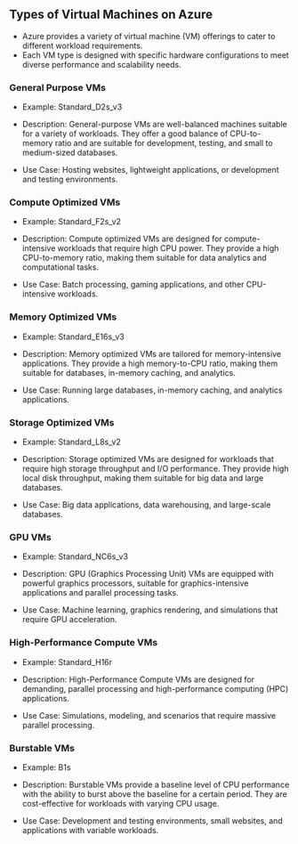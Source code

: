 Types of Virtual Machines on Azure
----------------------------------

* Azure provides a variety of virtual machine (VM) offerings to cater to different workload requirements. 
* Each VM type is designed with specific hardware configurations to meet diverse performance and scalability needs.

### General Purpose VMs
* Example: Standard_D2s_v3

* Description: General-purpose VMs are well-balanced machines suitable for a variety of workloads. They offer a good balance of CPU-to-memory ratio and are suitable for development, testing, and small to medium-sized databases.

* Use Case: Hosting websites, lightweight applications, or development and testing environments.

### Compute Optimized VMs
* Example: Standard_F2s_v2

* Description: Compute optimized VMs are designed for compute-intensive workloads that require high CPU power. They provide a high CPU-to-memory ratio, making them suitable for data analytics and computational tasks.

* Use Case: Batch processing, gaming applications, and other CPU-intensive workloads.

### Memory Optimized VMs
* Example: Standard_E16s_v3

* Description: Memory optimized VMs are tailored for memory-intensive applications. They provide a high memory-to-CPU ratio, making them suitable for databases, in-memory caching, and analytics.

* Use Case: Running large databases, in-memory caching, and analytics applications.

### Storage Optimized VMs
* Example: Standard_L8s_v2

* Description: Storage optimized VMs are designed for workloads that require high storage throughput and I/O performance. They provide high local disk throughput, making them suitable for big data and large databases.

* Use Case: Big data applications, data warehousing, and large-scale databases.

### GPU VMs
* Example: Standard_NC6s_v3

* Description: GPU (Graphics Processing Unit) VMs are equipped with powerful graphics processors, suitable for graphics-intensive applications and parallel processing tasks.

* Use Case: Machine learning, graphics rendering, and simulations that require GPU acceleration.

### High-Performance Compute VMs
* Example: Standard_H16r

* Description: High-Performance Compute VMs are designed for demanding, parallel processing and high-performance computing (HPC) applications.

* Use Case: Simulations, modeling, and scenarios that require massive parallel processing.

### Burstable VMs
* Example: B1s

* Description: Burstable VMs provide a baseline level of CPU performance with the ability to burst above the baseline for a certain period. They are cost-effective for workloads with varying CPU usage.

* Use Case: Development and testing environments, small websites, and applications with variable workloads.